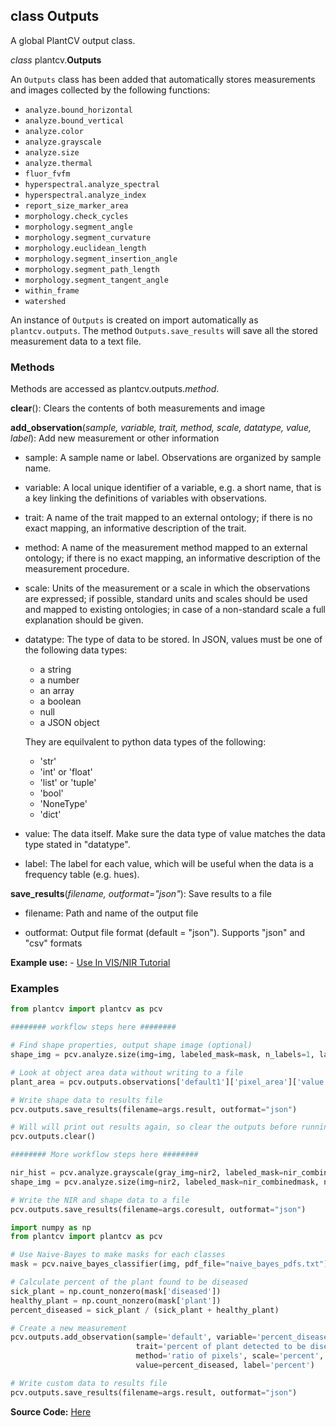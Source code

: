 ## class Outputs 

A global PlantCV output class.

*class* plantcv.**Outputs**

An `Outputs` class has been added that automatically stores measurements and images collected by the following 
functions:

* `analyze.bound_horizontal`
* `analyze.bound_vertical`
* `analyze.color`
* `analyze.grayscale`
* `analyze.size`
* `analyze.thermal` 
* `fluor_fvfm`
* `hyperspectral.analyze_spectral`
* `hyperspectral.analyze_index`
* `report_size_marker_area`
* `morphology.check_cycles`
* `morphology.segment_angle`
* `morphology.segment_curvature`
* `morphology.euclidean_length`
* `morphology.segment_insertion_angle`
* `morphology.segment_path_length`
* `morphology.segment_tangent_angle` 
* `within_frame`
* `watershed`

An instance of `Outputs` is created on import automatically as `plantcv.outputs`. The method 
`Outputs.save_results` will save all the stored measurement data to a text file. 

### Methods

Methods are accessed as plantcv.outputs.*method*.

**clear**(): Clears the contents of both measurements and image 

**add_observation**(*sample, variable, trait, method, scale, datatype, value, label*): Add new measurement or other information

* sample: A sample name or label. Observations are organized by sample name.

* variable: A local unique identifier of a variable, e.g. a short name, that is a key linking the definitions of variables with observations.

* trait: A name of the trait mapped to an external ontology; if there is no exact mapping, an informative description of the trait.

* method: A name of the measurement method mapped to an external ontology; if there is no exact mapping, an informative description of the measurement procedure.

* scale: Units of the measurement or a scale in which the observations are expressed; if possible, standard units and scales should be used and mapped to existing ontologies; in case of a non-standard scale a full explanation should be given.

* datatype: The type of data to be stored. In JSON, values must be one of the following data types:
    - a string
    - a number
    - an array
    - a boolean
    - null
    - a JSON object
    
    They are equilvalent to python data types of the following:
    - 'str'
    - 'int' or 'float'
    - 'list' or 'tuple'
    - 'bool'
    - 'NoneType'
    - 'dict'

* value: The data itself. Make sure the data type of value matches the data type stated in "datatype". 

* label:  The label for each value, which will be useful when the data is a frequency table (e.g. hues). 

**save_results**(*filename, outformat="json"*): Save results to a file

* filename: Path and name of the output file

* outformat: Output file format (default = "json"). Supports "json" and "csv" formats

**Example use:**
    - [Use In VIS/NIR Tutorial](tutorials/vis_nir_tutorial.md)

### Examples

```python
from plantcv import plantcv as pcv

######## workflow steps here ########

# Find shape properties, output shape image (optional)
shape_img = pcv.analyze.size(img=img, labeled_mask=mask, n_labels=1, label="default")

# Look at object area data without writing to a file 
plant_area = pcv.outputs.observations['default1']['pixel_area']['value']

# Write shape data to results file
pcv.outputs.save_results(filename=args.result, outformat="json")

# Will will print out results again, so clear the outputs before running NIR analysis 
pcv.outputs.clear()

######## More workflow steps here ########

nir_hist = pcv.analyze.grayscale(gray_img=nir2, labeled_mask=nir_combinedmask, n_labels=1, bins=100, label="default")
shape_img = pcv.analyze.size(img=nir2, labeled_mask=nir_combinedmask, n_labels=1, label="default")

# Write the NIR and shape data to a file 
pcv.outputs.save_results(filename=args.coresult, outformat="json")

```

```python
import numpy as np
from plantcv import plantcv as pcv

# Use Naive-Bayes to make masks for each classes 
mask = pcv.naive_bayes_classifier(img, pdf_file="naive_bayes_pdfs.txt")

# Calculate percent of the plant found to be diseased 
sick_plant = np.count_nonzero(mask['diseased'])
healthy_plant = np.count_nonzero(mask['plant'])
percent_diseased = sick_plant / (sick_plant + healthy_plant)

# Create a new measurement
pcv.outputs.add_observation(sample='default', variable='percent_diseased', 
                            trait='percent of plant detected to be diseased',
                            method='ratio of pixels', scale='percent', datatype=float,
                            value=percent_diseased, label='percent')

# Write custom data to results file
pcv.outputs.save_results(filename=args.result, outformat="json")

```

**Source Code:** [Here](https://github.com/danforthcenter/plantcv/blob/main/plantcv/plantcv/classes.py)

